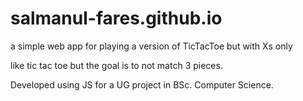 # salmanul-fares.github.io
a simple web app for playing a version of TicTacToe but with Xs only

like tic tac toe but the goal is to not match 3 pieces.

Developed using JS for a UG project in BSc. Computer Science.
